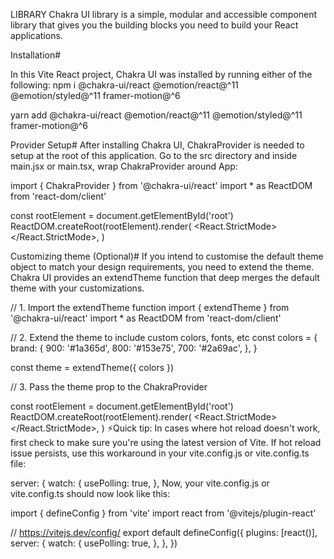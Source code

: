 LIBRARY
Chakra UI library is a simple, modular and accessible component library that gives you the building blocks you need to build your React applications.

Installation# 

In this Vite React project, Chakra UI was installed by running either of the following:
npm i @chakra-ui/react @emotion/react@^11 @emotion/styled@^11 framer-motion@^6

yarn add @chakra-ui/react @emotion/react@^11 @emotion/styled@^11 framer-motion@^6

Provider Setup# After installing Chakra UI, ChakraProvider is needed to setup at the root of this application.
Go to the src directory and inside main.jsx or main.tsx, wrap ChakraProvider around App:

import { ChakraProvider } from '@chakra-ui/react' import * as ReactDOM from 'react-dom/client'

const rootElement = document.getElementById('root') ReactDOM.createRoot(rootElement).render( <React.StrictMode> </React.StrictMode>, )

Customizing theme (Optional)# If you intend to customise the default theme object to match your design requirements, you need to extend the theme.
Chakra UI provides an extendTheme function that deep merges the default theme with your customizations.

// 1. Import the extendTheme function import { extendTheme } from '@chakra-ui/react' import * as ReactDOM from 'react-dom/client'

// 2. Extend the theme to include custom colors, fonts, etc const colors = { brand: { 900: '#1a365d', 800: '#153e75', 700: '#2a69ac', }, }

const theme = extendTheme({ colors })

// 3. Pass the theme prop to the ChakraProvider

const rootElement = document.getElementById('root') ReactDOM.createRoot(rootElement).render( <React.StrictMode> </React.StrictMode>, ) ⚡Quick tip: In cases where hot reload doesn't work, first check to make sure you're using the latest version of Vite. If hot reload issue persists, use this workaround in your vite.config.js or vite.config.ts file:

server: { watch: { usePolling: true, }, Now, your vite.config.js or vite.config.ts should now look like this:

import { defineConfig } from 'vite' import react from '@vitejs/plugin-react'

// https://vitejs.dev/config/ export default defineConfig({ plugins: [react()], server: { watch: { usePolling: true, }, }, })